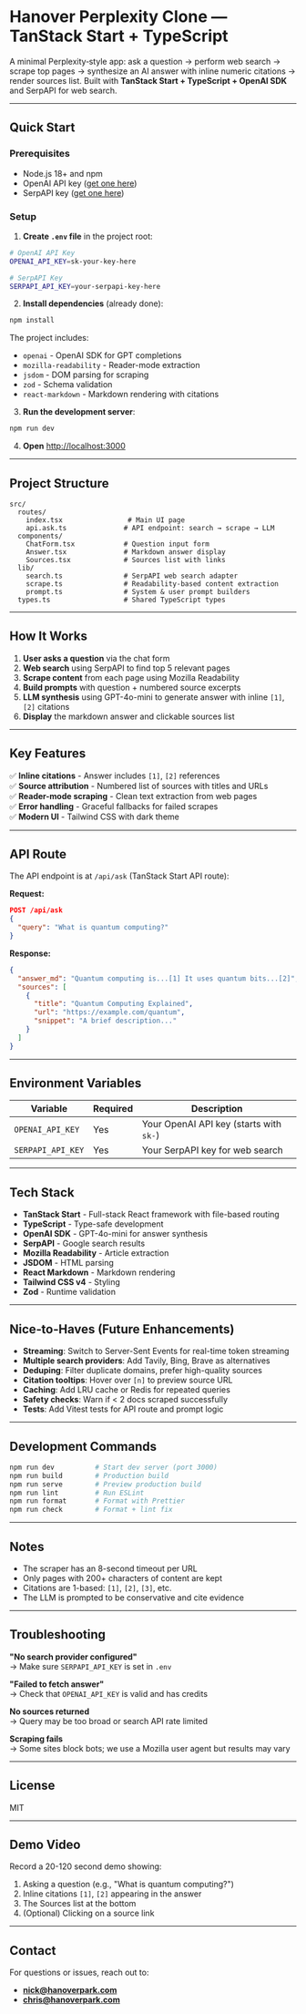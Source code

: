 # Hanover Perplexity Clone — TanStack Start + TypeScript

A minimal Perplexity‑style app: ask a question → perform web search → scrape top pages → synthesize an AI answer with inline numeric citations → render sources list. Built with **TanStack Start + TypeScript + OpenAI SDK** and SerpAPI for web search.

---

## Quick Start

### Prerequisites

- Node.js 18+ and npm
- OpenAI API key ([get one here](https://platform.openai.com/api-keys))
- SerpAPI key ([get one here](https://serpapi.com/))

### Setup

1. **Create `.env` file** in the project root:

```bash
# OpenAI API Key
OPENAI_API_KEY=sk-your-key-here

# SerpAPI Key
SERPAPI_API_KEY=your-serpapi-key-here
```

2. **Install dependencies** (already done):

```bash
npm install
```

The project includes:
- `openai` - OpenAI SDK for GPT completions
- `mozilla-readability` - Reader-mode extraction
- `jsdom` - DOM parsing for scraping
- `zod` - Schema validation
- `react-markdown` - Markdown rendering with citations

3. **Run the development server**:

```bash
npm run dev
```

4. **Open** [http://localhost:3000](http://localhost:3000)

---

## Project Structure

```
src/
  routes/
    index.tsx                # Main UI page
    api.ask.ts              # API endpoint: search → scrape → LLM
  components/
    ChatForm.tsx            # Question input form
    Answer.tsx              # Markdown answer display
    Sources.tsx             # Sources list with links
  lib/
    search.ts               # SerpAPI web search adapter
    scrape.ts               # Readability-based content extraction
    prompt.ts               # System & user prompt builders
  types.ts                  # Shared TypeScript types
```

---

## How It Works

1. **User asks a question** via the chat form
2. **Web search** using SerpAPI to find top 5 relevant pages
3. **Scrape content** from each page using Mozilla Readability
4. **Build prompts** with question + numbered source excerpts
5. **LLM synthesis** using GPT-4o-mini to generate answer with inline `[1]`, `[2]` citations
6. **Display** the markdown answer and clickable sources list

---

## Key Features

✅ **Inline citations** - Answer includes `[1]`, `[2]` references  
✅ **Source attribution** - Numbered list of sources with titles and URLs  
✅ **Reader-mode scraping** - Clean text extraction from web pages  
✅ **Error handling** - Graceful fallbacks for failed scrapes  
✅ **Modern UI** - Tailwind CSS with dark theme

---

## API Route

The API endpoint is at `/api/ask` (TanStack Start API route):

**Request:**
```json
POST /api/ask
{
  "query": "What is quantum computing?"
}
```

**Response:**
```json
{
  "answer_md": "Quantum computing is...[1] It uses quantum bits...[2]",
  "sources": [
    {
      "title": "Quantum Computing Explained",
      "url": "https://example.com/quantum",
      "snippet": "A brief description..."
    }
  ]
}
```

---

## Environment Variables

| Variable | Required | Description |
|----------|----------|-------------|
| `OPENAI_API_KEY` | Yes | Your OpenAI API key (starts with `sk-`) |
| `SERPAPI_API_KEY` | Yes | Your SerpAPI key for web search |

---

## Tech Stack

- **TanStack Start** - Full-stack React framework with file-based routing
- **TypeScript** - Type-safe development
- **OpenAI SDK** - GPT-4o-mini for answer synthesis
- **SerpAPI** - Google search results
- **Mozilla Readability** - Article extraction
- **JSDOM** - HTML parsing
- **React Markdown** - Markdown rendering
- **Tailwind CSS v4** - Styling
- **Zod** - Runtime validation

---

## Nice‑to‑Haves (Future Enhancements)

* **Streaming**: Switch to Server-Sent Events for real-time token streaming
* **Multiple search providers**: Add Tavily, Bing, Brave as alternatives
* **Deduping**: Filter duplicate domains, prefer high-quality sources
* **Citation tooltips**: Hover over `[n]` to preview source URL
* **Caching**: Add LRU cache or Redis for repeated queries
* **Safety checks**: Warn if < 2 docs scraped successfully
* **Tests**: Add Vitest tests for API route and prompt logic

---

## Development Commands

```bash
npm run dev          # Start dev server (port 3000)
npm run build        # Production build
npm run serve        # Preview production build
npm run lint         # Run ESLint
npm run format       # Format with Prettier
npm run check        # Format + lint fix
```

---

## Notes

- The scraper has an 8-second timeout per URL
- Only pages with 200+ characters of content are kept
- Citations are 1-based: `[1]`, `[2]`, `[3]`, etc.
- The LLM is prompted to be conservative and cite evidence

---

## Troubleshooting

**"No search provider configured"**  
→ Make sure `SERPAPI_API_KEY` is set in `.env`

**"Failed to fetch answer"**  
→ Check that `OPENAI_API_KEY` is valid and has credits

**No sources returned**  
→ Query may be too broad or search API rate limited

**Scraping fails**  
→ Some sites block bots; we use a Mozilla user agent but results may vary

---

## License

MIT

---

## Demo Video

Record a 20-120 second demo showing:
1. Asking a question (e.g., "What is quantum computing?")
2. Inline citations `[1]`, `[2]` appearing in the answer
3. The Sources list at the bottom
4. (Optional) Clicking on a source link

---

## Contact

For questions or issues, reach out to:
- **nick@hanoverpark.com**
- **chris@hanoverpark.com**
